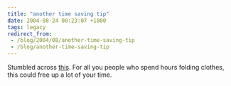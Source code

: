 ```yaml
---
title: "another time saving tip"
date: 2004-08-24 00:23:07 +1000
tags: legacy
redirect_from:
 - /blog/2004/08/another-time-saving-tip
 - /blog/another-time-saving-tip
---
```


Stumbled across <a href="http://www.howtofoldashirt.net/">this</a>. For all you people who spend hours folding clothes, this could free up a lot of your time.


